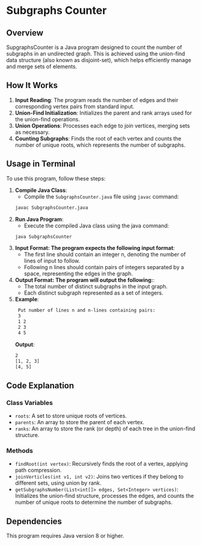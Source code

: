# Subgraphs Counter

## Overview

SupgraphsCounter is a Java program designed to count the number of subgraphs in an undirected graph. This is achieved using the union-find data structure (also known as disjoint-set), which helps efficiently manage and merge sets of elements.

## How It Works

1. **Input Reading**:
   The program reads the number of edges and their corresponding vertex pairs from standard input.
2. **Union-Find Initialization**:
   Initializes the parent and rank arrays used for the union-find operations.
3. **Union Operations**:
   Processes each edge to join vertices, merging sets as necessary.
4. **Counting Subgraphs**:
   Finds the root of each vertex and counts the number of unique roots, which represents the number of subgraphs.

## Usage in Terminal

To use this program, follow these steps:

1. **Compile Java Class**:
   - Compile the `SubgraphsCounter.java` file using `javac` command:
   ```bash
   javac SubgraphsCounter.java
   ```
2. **Run Java Program**:
   - Execute the compiled Java class using the java command:
   ```bash
   java SubgraphsCounter
   ```
3. **Input Format: The program expects the following input format**:
   - The first line should contain an integer n, denoting the number of lines of input to follow.
   - Following n lines should contain pairs of integers separated by a space, representing the edges in the graph.
4. **Output Format: The program will output the following:**:
   - The total number of distinct subgraphs in the input graph.
   - Each distinct subgraph represented as a set of integers.
5. **Example**:
   ```bash
    Put number of lines n and n-lines containing pairs:
    3
    1 2
    2 3
    4 5
   ```
   **Output**:
   ```bash
   2
   [1, 2, 3]
   [4, 5]
   ```

## Code Explanation

### Class Variables

- `roots`: A set to store unique roots of vertices.
- `parents`: An array to store the parent of each vertex.
- `ranks`: An array to store the rank (or depth) of each tree in the union-find structure.

### Methods

- `findRoot(int vertex)`: Recursively finds the root of a vertex, applying path compression.
- `joinVerticles(int v1, int v2)`: Joins two vertices if they belong to different sets, using union by rank.
- `getSubgraphsNumber(List<int[]> edges, Set<Integer> vertices)`: Initializes the union-find structure, processes the edges, and counts the number of unique roots to determine the number of subgraphs.

## Dependencies

This program requires Java version 8 or higher.
